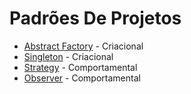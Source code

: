 # Padrões De Projetos

* [Abstract Factory](./abstract-factory/) - Criacional
* [Singleton](./singleton/) - Criacional
* [Strategy](./strategy/) - Comportamental
* [Observer](./observer/) - Comportamental